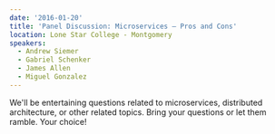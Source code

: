 ```yaml
---
date: '2016-01-20'
title: 'Panel Discussion: Microservices – Pros and Cons'
location: Lone Star College - Montgomery
speakers:
  - Andrew Siemer
  - Gabriel Schenker
  - James Allen
  - Miguel Gonzalez
---
```

We'll be entertaining questions related to microservices, distributed architecture, or other related topics. Bring your questions or let them ramble. Your choice!
